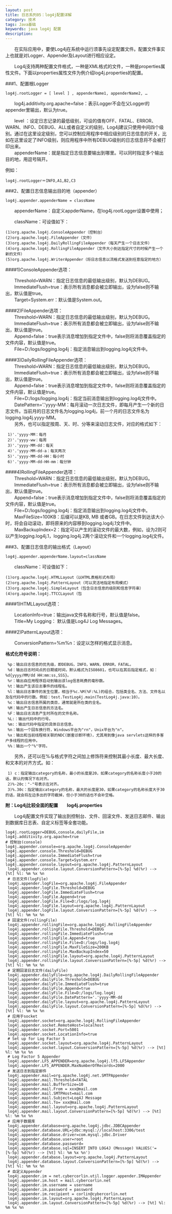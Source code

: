 ```yaml
---
layout: post
title: 日志系列05：log4j配置详解
category: 技术
tags: Java基础
keywords: java log4j 配置
description:
---
```


　　在实际应用中，要使Log4j在系统中运行须事先设定配置文件。配置文件事实上也就是对Logger、Appender及Layout进行相应设定。

　　Log4j支持两种配置文件格式，一种是XML格式的文件，一种是properties属性文件。下面以properties属性文件为例介绍log4j.properties的配置。				

###1、配置根Logger			

	log4j.rootLogger = [ level ] , appenderName1, appenderName2, …				

　　log4j.additivity.org.apache=false：表示Logger不会在父Logger的appender里输出，默认为true。

　　level ：设定日志记录的最低级别，可设的值有OFF、FATAL、ERROR、WARN、INFO、DEBUG、ALL或者自定义的级别，Log4j建议只使用中间四个级别。通过在这里设定级别，您可以控制应用程序中相应级别的日志信息的开关，比如在这里设定了INFO级别，则应用程序中所有DEBUG级别的日志信息将不会被打印出来。				
　　appenderName：就是指定日志信息要输出到哪里。可以同时指定多个输出目的地，用逗号隔开。		

例如：

	log4j.rootLogger＝INFO,A1,B2,C3				

###2、配置日志信息输出目的地（appender）				

	log4j.appender.appenderName = className				

　　appenderName：自定义appderName，在log4j.rootLogger设置中使用；				

　　className：可设值如下：		

	(1)org.apache.log4j.ConsoleAppender（控制台）				
	(2)org.apache.log4j.FileAppender（文件）				
	(3)org.apache.log4j.DailyRollingFileAppender（每天产生一个日志文件）				
	(4)org.apache.log4j.RollingFileAppender（文件大小到达指定尺寸的时候产生一个新的文件）				
	(5)org.apache.log4j.WriterAppender（将日志信息以流格式发送到任意指定的地方）

####1)ConsoleAppender选项：

　　Threshold=WARN：指定日志信息的最低输出级别，默认为DEBUG。        
　　ImmediateFlush=true：表示所有消息都会被立即输出，设为false则不输出，默认值是true。              
　　Target=System.err：默认值是System.out。

####2)FileAppender选项：				
　　Threshold=WARN：指定日志信息的最低输出级别，默认为DEBUG。            
　　ImmediateFlush=true：表示所有消息都会被立即输出，设为false则不输出，默认值是true。                   
　　Append=false：true表示消息增加到指定文件中，false则将消息覆盖指定的文件内容，默认值是true。               
　　File=D:/logs/logging.log4j：指定消息输出到logging.log4j文件中。

####3)DailyRollingFileAppender选项：				
　　Threshold=WARN：指定日志信息的最低输出级别，默认为DEBUG。              
　　ImmediateFlush=true：表示所有消息都会被立即输出，设为false则不输出，默认值是true。              
　　Append=false：true表示消息增加到指定文件中，false则将消息覆盖指定的文件内容，默认值是true。              
　　File=D:/logs/logging.log4j：指定当前消息输出到logging.log4j文件中。               
　　DatePattern='.'yyyy-MM：每月滚动一次日志文件，即每月产生一个新的日志文件。当前月的日志文件名为logging.log4j，前一个月的日志文件名为logging.log4j.yyyy-MM。           
　　另外，也可以指定按周、天、时、分等来滚动日志文件，对应的格式如下：

	 1)'.'yyyy-MM：每月				
	 2)'.'yyyy-ww：每周				
	 3)'.'yyyy-MM-dd：每天				
	 4)'.'yyyy-MM-dd-a：每天两次				
	 5)'.'yyyy-MM-dd-HH：每小时				
	 6)'.'yyyy-MM-dd-HH-mm：每分钟

####4)RollingFileAppender选项：				
　　Threshold=WARN：指定日志信息的最低输出级别，默认为DEBUG。             
　　ImmediateFlush=true：表示所有消息都会被立即输出，设为false则不输出，默认值是true。          
　　Append=false：true表示消息增加到指定文件中，false则将消息覆盖指定的文件内容，默认值是true。             
　　File=D:/logs/logging.log4j：指定消息输出到logging.log4j文件中。             
　　MaxFileSize=100KB：后缀可以是KB, MB 或者GB。在日志文件到达该大小时，将会自动滚动，即将原来的内容移到logging.log4j.1文件中。          
　　MaxBackupIndex=2：指定可以产生的滚动文件的最大数，例如，设为2则可以产生logging.log4j.1，logging.log4j.2两个滚动文件和一个logging.log4j文件。           

###3、配置日志信息的输出格式（Layout）				

	log4j.appender.appenderName.layout=className				
　　className：可设值如下：

	(1)org.apache.log4j.HTMLLayout（以HTML表格形式布局）				
	(2)org.apache.log4j.PatternLayout（可以灵活地指定布局模式）				
	(3)org.apache.log4j.SimpleLayout（包含日志信息的级别和信息字符串）				
	(4)org.apache.log4j.TTCCLayout（包

####1)HTMLLayout选项：

　　LocationInfo=true：输出java文件名称和行号，默认值是false。                 
　　Title=My Logging： 默认值是Log4J Log Messages。                 

####2)PatternLayout选项：

　　ConversionPattern=%m%n：设定以怎样的格式显示消息。              

**格式化符号说明：**

	 %p：输出日志信息的优先级，即DEBUG，INFO，WARN，ERROR，FATAL。				
	 %d：输出日志时间点的日期或时间，默认格式为ISO8601，也可以在其后指定格式，如：%d{yyyy/MM/dd HH:mm:ss,SSS}。				
	 %r：输出自应用程序启动到输出该log信息耗费的毫秒数。				
	 %t：输出产生该日志事件的线程名。				
	 %l：输出日志事件的发生位置，相当于%c.%M(%F:%L)的组合，包括类全名、方法、文件名以及在代码中的行数。例如：test.TestLog4j.main(TestLog4j.java:10)。				
	 %c：输出日志信息所属的类目，通常就是所在类的全名。				
	 %M：输出产生日志信息的方法名。				
	 %F：输出日志消息产生时所在的文件名称。				
	 %L:：输出代码中的行号。				
	 %m:：输出代码中指定的具体日志信息。				
	 %n：输出一个回车换行符，Windows平台为"rn"，Unix平台为"n"。				
	 %x：输出和当前线程相关联的NDC(嵌套诊断环境)，尤其用到像java servlets这样的多客户多线程的应用中。				
	 %%：输出一个"%"字符。

　　另外，还可以在%与格式字符之间加上修饰符来控制其最小长度、最大长度、和文本的对齐方式。如：

	 1) c：指定输出category的名称，最小的长度是20，如果category的名称长度小于20的话，默认的情况下右对齐。				
	 2)%-20c："-"号表示左对齐。				
	 3)%.30c：指定输出category的名称，最大的长度是30，如果category的名称长度大于30的话，就会将左边多出的字符截掉，但小于30的话也不会补空格。				


**附：Log4j比较全面的配置　　log4j.properties**

　　Log4j配置文件实现了输出到控制台、文件、回滚文件、发送日志邮件、输出到数据库日志表、自定义标签等全套功能。

	log4j.rootLogger=DEBUG,console,dailyFile,im				
	log4j.additivity.org.apache=true				
	# 控制台(console)				
	log4j.appender.console=org.apache.log4j.ConsoleAppender				
	log4j.appender.console.Threshold=DEBUG				
	log4j.appender.console.ImmediateFlush=true				
	log4j.appender.console.Target=System.err				
	log4j.appender.console.layout=org.apache.log4j.PatternLayout				
	 log4j.appender.console.layout.ConversionPattern=[%-5p] %d(%r) --> [%t] %l: %m %x %n				
	 # 日志文件(logFile)				
	 log4j.appender.logFile=org.apache.log4j.FileAppender				
	 log4j.appender.logFile.Threshold=DEBUG				
	 log4j.appender.logFile.ImmediateFlush=true				
	 log4j.appender.logFile.Append=true				
	 log4j.appender.logFile.File=D:/logs/log.log4j				
	 log4j.appender.logFile.layout=org.apache.log4j.PatternLayout				
	 log4j.appender.logFile.layout.ConversionPattern=[%-5p] %d(%r) --> [%t] %l: %m %x %n				
	 # 回滚文件(rollingFile)				
	 log4j.appender.rollingFile=org.apache.log4j.RollingFileAppender				
	 log4j.appender.rollingFile.Threshold=DEBUG				
	 log4j.appender.rollingFile.ImmediateFlush=true				
	 log4j.appender.rollingFile.Append=true				
	 log4j.appender.rollingFile.File=D:/logs/log.log4j				
	 log4j.appender.rollingFile.MaxFileSize=200KB				
	 log4j.appender.rollingFile.MaxBackupIndex=50				
	 log4j.appender.rollingFile.layout=org.apache.log4j.PatternLayout				
	 log4j.appender.rollingFile.layout.ConversionPattern=[%-5p] %d(%r) --> [%t] %l: %m %x %n				
	 # 定期回滚日志文件(dailyFile)				
	 log4j.appender.dailyFile=org.apache.log4j.DailyRollingFileAppender				
	 log4j.appender.dailyFile.Threshold=DEBUG				
	 log4j.appender.dailyFile.ImmediateFlush=true				
	 log4j.appender.dailyFile.Append=true				
	 log4j.appender.dailyFile.File=D:/logs/log.log4j				
	 log4j.appender.dailyFile.DatePattern='.'yyyy-MM-dd				
	 log4j.appender.dailyFile.layout=org.apache.log4j.PatternLayout				
	 log4j.appender.dailyFile.layout.ConversionPattern=[%-5p] %d(%r) --> [%t] %l: %m %x %n				
	 # 应用于socket				
	 log4j.appender.socket=org.apache.log4j.RollingFileAppender				
	 log4j.appender.socket.RemoteHost=localhost				
	 log4j.appender.socket.Port=5001				
	 log4j.appender.socket.LocationInfo=true				
	 # Set up for Log Factor 5				
	 log4j.appender.socket.layout=org.apache.log4j.PatternLayout				
	 log4j.appender.socket.layout.ConversionPattern=[%-5p] %d(%r) --> [%t] %l: %m %x %n				
	 # Log Factor 5 Appender				
	 log4j.appender.LF5_APPENDER=org.apache.log4j.lf5.LF5Appender				
	 log4j.appender.LF5_APPENDER.MaxNumberOfRecords=2000				
	 # 发送日志到指定邮件				
	 log4j.appender.mail=org.apache.log4j.net.SMTPAppender				
	 log4j.appender.mail.Threshold=FATAL				
	 log4j.appender.mail.BufferSize=10				
	 log4j.appender.mail.From = xxx@mail.com				
	 log4j.appender.mail.SMTPHost=mail.com				
	 log4j.appender.mail.Subject=Log4J Message				
	 log4j.appender.mail.To= xxx@mail.com				
	 log4j.appender.mail.layout=org.apache.log4j.PatternLayout				
	 log4j.appender.mail.layout.ConversionPattern=[%-5p] %d(%r) --> [%t] %l: %m %x %n				
	 # 应用于数据库				
	 log4j.appender.database=org.apache.log4j.jdbc.JDBCAppender				
	 log4j.appender.database.URL=jdbc:mysql://localhost:3306/test				
	 log4j.appender.database.driver=com.mysql.jdbc.Driver				
	 log4j.appender.database.user=root				
	 log4j.appender.database.password=				
	 log4j.appender.database.sql=INSERT INTO LOG4J (Message) VALUES('=[%-5p] %d(%r) --> [%t] %l: %m %x %n')				
	 log4j.appender.database.layout=org.apache.log4j.PatternLayout				
	 log4j.appender.database.layout.ConversionPattern=[%-5p] %d(%r) --> [%t] %l: %m %x %n				
	 # 自定义Appender				
	 log4j.appender.im = net.cybercorlin.util.logger.appender.IMAppender				
	 log4j.appender.im.host = mail.cybercorlin.net				
	 log4j.appender.im.username = username				
	 log4j.appender.im.password = password				
	 log4j.appender.im.recipient = corlin@cybercorlin.net				
	 log4j.appender.im.layout=org.apache.log4j.PatternLayout				
	 log4j.appender.im.layout.ConversionPattern=[%-5p] %d(%r) --> [%t] %l: %m %x %n				
